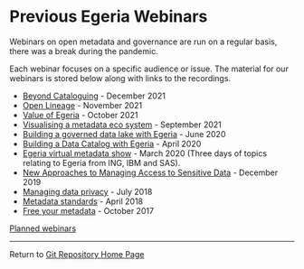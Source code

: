 <!-- SPDX-License-Identifier: CC-BY-4.0 -->
<!-- Copyright Contributors to the ODPi Egeria project 2020. -->

# Previous Egeria Webinars

Webinars on open metadata and governance are run on a regular basis, there was a break during the pandemic. 

Each webinar focuses on a specific audience or issue.  The material for our webinars is stored below
along with links to the recordings.

* [Beyond Cataloguing](december-2021/overview) - December 2021
* [Open Lineage](november-2021) - November 2021
* [Value of Egeria](october-2021) - October 2021
* [Visualising a metadata eco system](september-2021) - September 2021 
* [Building a governed data lake with Egeria](june-2020) - June 2020
* [Building a Data Catalog with Egeria](april-2020) - April 2020
* [Egeria virtual metadata show](march-2020) - March 2020 (Three days of topics relating to Egeria from ING, IBM and SAS).
* [New Approaches to Managing Access to Sensitive Data](december-2019) - December 2019
* [Managing data privacy](july-2018) - July 2018
* [Metadata standards](april-2018) - April 2018
* [Free your metadata](october-2017) - October 2017

[Planned webinars](../planned-webinars/overview)

----
Return to [Git Repository Home Page](..)

